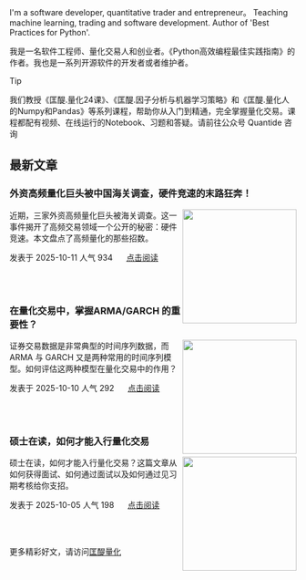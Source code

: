 I'm a software developer, quantitative trader and entrepreneur。 Teaching machine learning, trading and software development. Author of 'Best Practices for Python'. 

我是一名软件工程师、量化交易人和创业者。《Python高效编程最佳实践指南》的作者。我也是一系列开源软件的开发者或者维护者。
>[!tip]
>我们教授《匡醍.量化24课》、《匡醍.因子分析与机器学习策略》和《匡醍.量化人的Numpy和Pandas》等系列课程，帮助你从入门到精通，完全掌握量化交易。课程都配有视频、在线运行的Notebook、习题和答疑。请前往公众号 Quantide 咨询

## 最新文章

<div class="as-grid m-t-md">
<div class="card-columns">
    
<div>
<h3>外资高频量化巨头被中国海关调查，硬件竞速的末路狂奔！</h3>
<img src="https://fastly.jsdelivr.net/gh/zillionare/imgbed2@main/images/slidev/landscape/bakery/11.jpg" style="height: 200px" align="right"/>
<p>近期，三家外资高频量化巨头被海关调查。这一事件揭开了高频交易领域一个公开的秘密：硬件竞速。本文盘点了高频量化的那些招数。</p>

<p><span style="margin-right:20px">发表于 2025-10-11 人气 934 </span><span><a href="https://www.jieyu.ai/blog/posts/others/need-for-speed/">点击阅读</a></span></p>

</div><!--end-article-->
<br/>
<br/>


<div>
<h3>在量化交易中，掌握ARMA/GARCH 的重要性？</h3>
<img src="https://fastly.jsdelivr.net/gh/zillionare/imgbed2@main/images/slidev/landscape/bakery/10.jpg" style="height: 200px" align="right"/>
<p>证券交易数据是非常典型的时间序列数据，而 ARMA 与 GARCH 又是两种常用的时间序列模型。如何评估这两种模型在量化交易中的作用？</p>

<p><span style="margin-right:20px">发表于 2025-10-10 人气 292 </span><span><a href="https://www.jieyu.ai/blog/posts/career&figure/does-arma-garch-matter-in-quant/">点击阅读</a></span></p>

</div><!--end-article-->
<br/>
<br/>


<div>
<h3>硕士在读，如何才能入行量化交易</h3>
<img src="https://fastly.jsdelivr.net/gh/zillionare/imgbed2@main/images/slidev/landscape/bakery/5.jpg" style="height: 200px" align="right"/>
<p>硕士在读，如何才能入行量化交易？这篇文章从如何获得面试、如何通过面试以及如何通过见习期考核给你支招。</p>

<p><span style="margin-right:20px">发表于 2025-10-05 人气 198 </span><span><a href="https://www.jieyu.ai/blog/posts/career&figure/如何才能入行量化交易/">点击阅读</a></span></p>

</div><!--end-article-->
<br/>
<br/>

</div>
</div>

更多精彩好文，请访问[匡醍量化](https://www.jieyu.ai)

